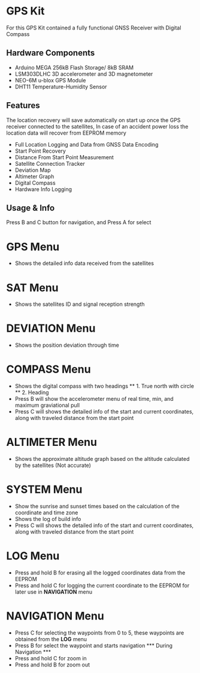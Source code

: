 # GPS Kit

For this GPS Kit contained a fully functional GNSS Receiver with Digital Compass

## Hardware Components

* Arduino MEGA 256kB Flash Storage/ 8kB SRAM
* LSM303DLHC 3D accelerometer and 3D magnetometer
* NEO-6M u-blox GPS Module
* DHT11 Temperature-Humidity Sensor

## Features

The location recovery will save automatically on start up once the GPS
receiver connected to the satellites, In case of an accident power loss
the location data will recover from EEPROM memory

* Full Location Logging and Data from GNSS Data Encoding
* Start Point Recovery
* Distance From Start Point Measurement
* Satellite Connection Tracker
* Deviation Map
* Altimeter Graph
* Digital Compass
* Hardware Info Logging

## Usage & Info
Press B and C button for navigation, and Press A for select

# GPS Menu
* Shows the detailed info data received from the satellites
 
# SAT Menu
* Shows the satellites ID and signal reception strength

# DEVIATION Menu
* Shows the position deviation through time

# COMPASS Menu
* Shows the digital compass with two headings
** 1. True north with circle
** 2. Heading
* Press B will show the accelerometer menu of real time, min, and maximum graviational pull
* Press C will shows the detailed info of the start and current coordinates, along with traveled distance from the start point

# ALTIMETER Menu
* Shows the approximate altitude graph based on the altitude calculated by the satellites (Not accurate)

# SYSTEM Menu
* Show the sunrise and sunset times based on the calculation of the coordinate and time zone
* Shows the log of build info
* Press C will shows the detailed info of the start and current coordinates, along with traveled distance from the start point

# LOG Menu
* Press and hold B for erasing all the logged coordinates data from the EEPROM
* Press and hold C for logging the current coordinate to the EEPROM for later use in **NAVIGATION** menu

# NAVIGATION Menu
* Press C for selecting the waypoints from 0 to 5, these waypoints are obtained from the **LOG** menu
* Press B for select the waypoint and starts navigation
*** During Navigation ***
* Press and hold C for zoom in
* Press and hold B for zoom out
